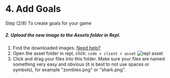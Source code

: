# 4. Add Goals

Step (2/8) To create goals for your game

##### 2. Upload the new image to the Assets folder in Repl.

1. Find the downloaded images. [Need help?](/tutorials/downloads/)
2. Open the asset folder in repl, click: `code > client > asset`
   ![repl asset](/images/replAsset)
3. Click and drag your files into this folder. Make sure your files are named something very easy and obvious (it is best to not use spaces or symbols), for example "zombies.png" or "shark.png".
